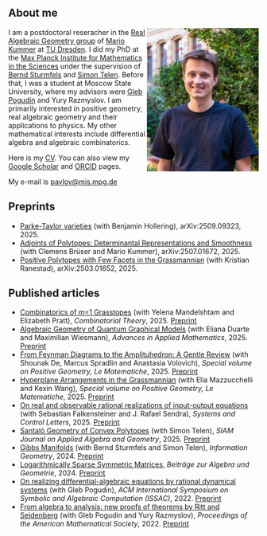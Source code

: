 ## About me

<img align="right" width="225" height="288" src="docs/assets/images/Dmitrii1.jpg">

I am a postdoctoral reseracher in the [Real Algebraic Geometry group](https://tu-dresden.de/mn/math/geometrie/kummer/startseite/?set_language=en) of [Mario Kummer](https://tu-dresden.de/mn/math/geometrie/kummer/die-professur/inhaber-in) at [TU Dresden](https://tu-dresden.de). I did my PhD at the [Max Planck Institute for Mathematics in the Sciences](https://www.mis.mpg.de) under the supervision of [Bernd Sturmfels](https://math.berkeley.edu/~bernd/) and [Simon Telen](https://simontelen.webnode.page/). Before that, I was a student at Moscow State University, where my advisors were [Gleb Pogudin](http://www.lix.polytechnique.fr/Labo/Gleb.POGUDIN/) and Yury Razmyslov. I am primarily interested in positive geometry, real algebraic geometry and their applications to physics. My other mathematical interests include differential algebra and algebraic combinatorics.

Here is my [CV](https://dmmpavlov.github.io/CV_Pavlov_Jul25.pdf). You can also view my [Google Scholar](https://scholar.google.com/citations?user=VwCmjKwAAAAJ) and [ORCID](https://orcid.org/0009-0002-0116-4659) pages.

My e-mail is [pavlov@mis.mpg.de](mailto:pavlov@mis.mpg.de)

## Preprints
* [Parke-Taylor varieties](https://arxiv.org/abs/2509.09323) (with Benjamin Hollering), arXiv:2509.09323, 2025. 
* [Adjoints of Polytopes: Determinantal Representations and Smoothness](https://arxiv.org/abs/2507.01672) (with Clemens Brüser and Mario Kummer), arXiv:2507.01672, 2025. 
* [Positive Polytopes with Few Facets in the Grassmannian](https://arxiv.org/abs/2503.01652) (with Kristian Ranestad), arXiv:2503.01652, 2025.

## Published articles
* [Combinatorics of *m*=1 Grasstopes](https://escholarship.org/uc/item/71d8d238) (with Yelena Mandelshtam and Elizabeth Pratt), *Combinatorial Theory*, 2025. [Preprint](https://arxiv.org/abs/2307.09603)
* [Algebraic Geometry of Quantum Graphical Models](https://www.sciencedirect.com/science/article/pii/S0196885825000922) (with Eliana Duarte and Maximilian Wiesmann), *Advances in Applied Mathematics*, 2025. [Preprint](https://arxiv.org/abs/2308.11538)
* [From Feynman Diagrams to the Amplituhedron: A Gentle Review](https://lematematiche.dmi.unict.it/index.php/lematematiche/article/view/2735/1228) (with Shounak De, Marcus Spradlin and Anastasia Volovich), *Special volume on Positive Geometry, Le Matematiche*, 2025. [Preprint](https://arxiv.org/abs/2410.11757)
* [Hyperplane Arrangements in the Grassmannian](https://lematematiche.dmi.unict.it/index.php/lematematiche/article/view/2729/1235) (with Elia Mazzucchelli and Kexin Wang), *Special volume on Positive Geometry, Le Matematiche*, 2025. [Preprint](https://arxiv.org/abs/2409.04288)
* [On real and observable rational realizations of input-output equations](https://doi.org/10.1016/j.sysconle.2025.106059) (with Sebastian Falkensteiner and J. Rafael Sendra), *Systems and Control Letters*, 2025. [Preprint](https://arxiv.org/abs/2303.16799) 
* [Santaló Geometry of Convex Polytopes](https://doi.org/10.1137/24M1643566) (with Simon Telen), *SIAM Journal on Applied Algebra and Geometry*, 2025. [Preprint](https://arxiv.org/abs/2402.18955)
* [Gibbs Manifolds](https://doi.org/10.1007/s41884-023-00111-2) (with Bernd Sturmfels and Simon Telen), *Information Geometry*, 2024. [Preprint](https://arxiv.org/abs/2211.15490)
* [Logarithmically Sparse Symmetric Matrices](https://doi.org/10.1007/s13366-024-00753-y), *Beiträge zur Algebra und Geometrie*, 2024. [Preprint](https://arxiv.org/abs/2301.10042)
* [On realizing differential-algebraic equations by rational dynamical systems](https://doi.org/10.1145/3476446.3535492) (with Gleb Pogudin), *ACM International Symposium on Symbolic and Algebraic Computation
(ISSAC)*, 2022. [Preprint](https://arxiv.org/abs/2203.03555)
* [From algebra to analysis: new proofs of theorems by Ritt and Seidenberg](https://doi.org/10.1090/proc/16065) (with Gleb Pogudin and Yury Razmyslov), *Proceedings of the American Mathematical Society*, 2022. [Preprint](https://arxiv.org/abs/2107.03012)
